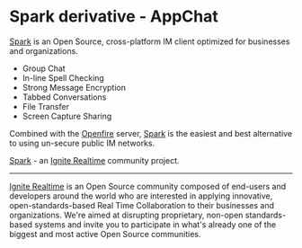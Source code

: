 Spark derivative - AppChat
=====

[Spark] is an Open Source, cross-platform IM client optimized for businesses and organizations. 

  - Group Chat
  - In-line Spell Checking
  - Strong Message Encryption
  - Tabbed Conversations
  - File Transfer
  - Screen Capture Sharing

Combined with the [Openfire] server, [Spark] is the easiest and best alternative to using un-secure public IM networks.

[Spark] - an [Ignite Realtime] community project.

-------

[Ignite Realtime] is an Open Source community composed of end-users and developers around the world who 
are interested in applying innovative, open-standards-based Real Time Collaboration to their businesses and organizations. 
We're aimed at disrupting proprietary, non-open standards-based systems and invite you to participate in what's already one 
of the biggest and most active Open Source communities.

[Spark]:http://www.igniterealtime.org/projects/spark/index.jsp
[Openfire]:http://www.igniterealtime.org/projects/openfire/index.jsp
[Ignite Realtime]:http://www.igniterealtime.org
